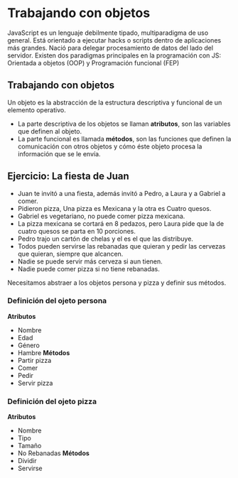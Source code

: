 # Trabajando con objetos
JavaScript es un lenguaje debilmente tipado, multiparadigma de uso general. Está orientado a ejecutar hacks o scripts dentro de aplicaciones más grandes. Nació para delegar procesamiento de datos del lado del servidor.
Existen dos paradigmas principales en la programación con JS: Orientada a objetos (OOP) y Programación funcional (FEP)
## Trabajando con objetos
Un objeto es la abstracción de la estructura descriptiva y funcional de un elemento operativo.
* La parte descriptiva de los objetos se llaman **atributos**, son las variables que definen al objeto.
* La parte funcional es llamada **métodos**, son las funciones que definen la comunicación con otros objetos y cómo éste objeto procesa la información que se le envía.

## Ejercicio: La fiesta de Juan
* Juan te invitó a una fiesta, además invitó a Pedro, a Laura y a Gabriel a comer. 
* Pidieron pizza, Una pizza es Mexicana y la otra es Cuatro quesos. 
* Gabriel es vegetariano, no puede comer pizza mexicana.
* La pizza mexicana se cortará en 8 pedazos, pero Laura pide que la de cuatro quesos se parta en 10 porciones.
* Pedro trajo un cartón de chelas y el es el que las distribuye.
* Todos pueden servirse las rebanadas que quieran y pedir las cervezas que quieran, siempre que alcancen. 
* Nadie se puede servir más cerveza si aun tienen. 
* Nadie puede comer pizza si no tiene rebanadas.

Necesitamos abstraer a los objetos persona y pizza y definir sus métodos.

### Definición del ojeto persona
**Atributos**
* Nombre
* Edad
* Género
* Hambre
**Métodos**
* Partir pizza
* Comer
* Pedir
* Servir pizza

### Definición del ojeto pizza
**Atributos**
* Nombre
* Tipo
* Tamaño
* No Rebanadas 
**Métodos**
* Dividir
* Servirse
